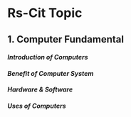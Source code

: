 # Rs-Cit Topic
## 1. Computer Fundamental
#### *Introduction of Computers*
#### *Benefit of Computer System*
#### *Hardware & Software*
#### *Uses of Computers*
## 
####
## 
####
## 
####
## 
####
## 
####
## 
####
## 
####
## 
####
## 
####
## 
####
## 
####
## 
####
## 
####
## 
####
## 
####
## 
####
## 
####
## 
####
## 
####
## 
####
## 
####
